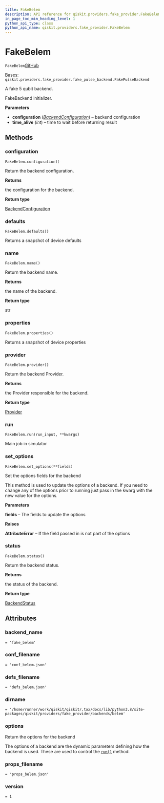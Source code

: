 ```yaml
---
title: FakeBelem
description: API reference for qiskit.providers.fake_provider.FakeBelem
in_page_toc_min_heading_level: 1
python_api_type: class
python_api_name: qiskit.providers.fake_provider.FakeBelem
---
```


# FakeBelem

<span id="qiskit.providers.fake_provider.FakeBelem" />

`FakeBelem`[GitHub](https://github.com/qiskit/qiskit/tree/stable/0.40/qiskit/providers/fake_provider/backends/belem/fake_belem.py "view source code")

Bases: `qiskit.providers.fake_provider.fake_pulse_backend.FakePulseBackend`

A fake 5 qubit backend.

FakeBackend initializer.

**Parameters**

*   **configuration** ([*BackendConfiguration*](qiskit.providers.models.BackendConfiguration "qiskit.providers.models.BackendConfiguration")) – backend configuration
*   **time\_alive** (*int*) – time to wait before returning result

## Methods

### configuration

<span id="qiskit.providers.fake_provider.FakeBelem.configuration" />

`FakeBelem.configuration()`

Return the backend configuration.

**Returns**

the configuration for the backend.

**Return type**

[BackendConfiguration](qiskit.providers.models.BackendConfiguration "qiskit.providers.models.BackendConfiguration")

### defaults

<span id="qiskit.providers.fake_provider.FakeBelem.defaults" />

`FakeBelem.defaults()`

Returns a snapshot of device defaults

### name

<span id="qiskit.providers.fake_provider.FakeBelem.name" />

`FakeBelem.name()`

Return the backend name.

**Returns**

the name of the backend.

**Return type**

str

### properties

<span id="qiskit.providers.fake_provider.FakeBelem.properties" />

`FakeBelem.properties()`

Returns a snapshot of device properties

### provider

<span id="qiskit.providers.fake_provider.FakeBelem.provider" />

`FakeBelem.provider()`

Return the backend Provider.

**Returns**

the Provider responsible for the backend.

**Return type**

[Provider](qiskit.providers.Provider "qiskit.providers.Provider")

### run

<span id="qiskit.providers.fake_provider.FakeBelem.run" />

`FakeBelem.run(run_input, **kwargs)`

Main job in simulator

### set\_options

<span id="qiskit.providers.fake_provider.FakeBelem.set_options" />

`FakeBelem.set_options(**fields)`

Set the options fields for the backend

This method is used to update the options of a backend. If you need to change any of the options prior to running just pass in the kwarg with the new value for the options.

**Parameters**

**fields** – The fields to update the options

**Raises**

**AttributeError** – If the field passed in is not part of the options

### status

<span id="qiskit.providers.fake_provider.FakeBelem.status" />

`FakeBelem.status()`

Return the backend status.

**Returns**

the status of the backend.

**Return type**

[BackendStatus](qiskit.providers.models.BackendStatus "qiskit.providers.models.BackendStatus")

## Attributes

<span id="qiskit.providers.fake_provider.FakeBelem.backend_name" />

### backend\_name

`= 'fake_belem'`

<span id="qiskit.providers.fake_provider.FakeBelem.conf_filename" />

### conf\_filename

`= 'conf_belem.json'`

<span id="qiskit.providers.fake_provider.FakeBelem.defs_filename" />

### defs\_filename

`= 'defs_belem.json'`

<span id="qiskit.providers.fake_provider.FakeBelem.dirname" />

### dirname

`= '/home/runner/work/qiskit/qiskit/.tox/docs/lib/python3.8/site-packages/qiskit/providers/fake_provider/backends/belem'`

<span id="qiskit.providers.fake_provider.FakeBelem.options" />

### options

Return the options for the backend

The options of a backend are the dynamic parameters defining how the backend is used. These are used to control the [`run()`](qiskit.providers.fake_provider.FakeBelem#run "qiskit.providers.fake_provider.FakeBelem.run") method.

<span id="qiskit.providers.fake_provider.FakeBelem.props_filename" />

### props\_filename

`= 'props_belem.json'`

<span id="qiskit.providers.fake_provider.FakeBelem.version" />

### version

`= 1`

